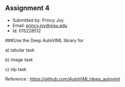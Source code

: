 ## Assignment 4

- Submitted by: Princy Joy
- Email: princy.joy@sjsu.edu
- Id: 015228512

###Use the Deep AutoVIML library for 

a) tabular task 

b) image task

c) nlp task

 
Reference : https://github.com/AutoViML/deep_autoviml 


 